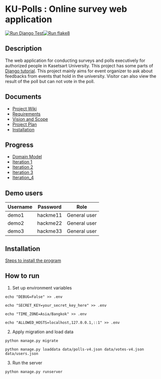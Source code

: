 # KU-Polls : Online survey web application

[![Run Django Test](https://github.com/Thanawas-Sirilertsathit/ku-polls/actions/workflows/django.yml/badge.svg)](https://github.com/Thanawas-Sirilertsathit/ku-polls/actions/workflows/django.yml)[![Run flake8](https://github.com/Thanawas-Sirilertsathit/ku-polls/actions/workflows/flake8.yml/badge.svg)](https://github.com/Thanawas-Sirilertsathit/ku-polls/actions/workflows/flake8.yml)

## Description
The web application for conducting surveys and polls executively for authorized people in Kasetsart University. This project has some parts of [Django tutorial](https://docs.djangoproject.com/en/5.1/intro/tutorial01/). This project mainly aims for event organizer to ask about feedbacks from events that hold in the university. Visitor can also view the result of the poll but can not vote in the poll.

## Documents
* [Project Wiki](../../wiki/Home)
* [Requirements](../../wiki/Requirements)
* [Vision and Scope](../../wiki/Vision-and-Scope)
* [Project Plan](../../wiki/Project-Plan)
* [Installation](../../wiki/Installation)

## Progress
* [Domain Model](../../wiki/Domain_Model)
* [Iteration 1](../../wiki/Iteration_1)
* [Iteration 2](../../wiki/Iteration_2)
* [Iteration 3](../../wiki/Iteration_3)
* [Iteration_4](../../wiki/Iteration_4)

## Demo users
| Username | Password | Role |
|----------|----------|------|
| demo1 | hackme11 | General user |
| demo2 | hackme22 | General user |
| demo3 | hackme33 | General user |

## Installation
[Steps to install the program](./Installation.md)

## How to run

1. Set up environment variables
```
echo "DEBUG=False" >> .env
```
```
echo "SECRET_KEY=your_secret_key_here" >> .env
```
```
echo "TIME_ZONE=Asia/Bangkok" >> .env
```
```
echo "ALLOWED_HOSTS=localhost,127.0.0.1,::1" >> .env
```

2. Apply migration and load data

```
python manage.py migrate
```
```
python manage.py loaddata data/polls-v4.json data/votes-v4.json data/users.json
```

3. Run the server
   
```
python manage.py runserver
```
